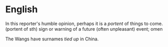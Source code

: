 English
=====
In this reporter's humble opinion, perhaps it is a *portent* of things to come.
(portent of sth) sign or warning of a future (often unpleasant) event; omen

The Wangs have surnames *tied up* in China.
